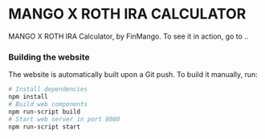 # MANGO X ROTH IRA CALCULATOR
MANGO X ROTH IRA Calculator, by FinMango. To see it in action, go to ..

### Building the website
The website is automatically built upon a Git push. To build it manually, run:
```sh
# Install dependencies
npm install
# Build web components
npm run-script build
# Start web server in port 8080
npm run-script start
```
